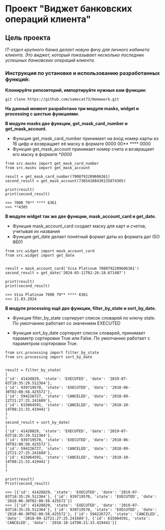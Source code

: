 # Проект "Виджет банковских операций клиента"

## Цель проекта

*IT-отдел крупного банка делает новую фичу для личного кабинета клиента. Это виджет, который показывает несколько последних успешных банковских операций клиента.*

### Инструкция по установке и использованию разработанных функций:

**Клонируйте репозиторий, импортируйте нужные вам функции:**
```commandline
git clone https://github.com/samocat73/Homework.git
```

**На данный момент разработано три модуля masks, widget и processing с шестью функциями.**

**В модуле masks две функции, get_mask_card_number и get_mask_account.**

* Функция get_mask_card_number принимает на вход номер карты из 16 цифр и возвращает её маску в формате 0000 00** **** 0000
* Функция get_mask_account принимает номер счета и возвращает его маску в формате **0000*
```commandline
from src.masks import get_mask_card_number
from src.masks import get_mask_account

result = get_mask_card_number(7000792289606361)
second_result = get_mask_account(73654108430135874305)

print(result)
print(second_result)
```
```
>>> 7000 79** **** 6361
>>> **4305
```

**В модуле widget так же две функции, mask_account_card и get_date.**
* Функция mask_account_card создает маску для карт и счетов, учитывая их названия
* Функция get_date делает понятный формат даты из формата дат ISO 8601 
```commandline
from src.widget import mask_account_card
from src.widget import get_date


result = mask_account_card('Visa Platinum 7000792289606361')
second_result = get_date('2024-03-11T02:26:18.671407')

print(result)
print(second_result)
```
```
>>> Visa Platinum 7000 79** **** 6361
>>> 11.03.2024
```

**В модуле processing ещё две функции, filter_by_state и sort_by_date.**

* Функция filter_by_state сортирует список словарей по ключу state. По умолчанию работает со значением EXECUTED 

* Функция sort_by_date сортирует список словарей, принимает параметр сортировки True или False. По умолчанию работает с параметром сортировки True.
```commandline
from src.processing import filter_by_state
from src.processing import sort_by_date


result = filter_by_state(
[
{'id': 41428829, 'state': 'EXECUTED', 'date': '2019-07-03T18:35:29.512364'}, 
{'id': 939719570, 'state': 'EXECUTED', 'date': '2018-06-30T02:08:58.425572'}, 
{'id': 594226727, 'state': 'CANCELED', 'date': '2018-09-12T21:27:25.241689'}, 
{'id': 615064591, 'state': 'CANCELED', 'date': '2018-10-14T08:21:33.419441'}
]
)
second_result = sort_by_date(
[
{'id': 41428829, 'state': 'EXECUTED', 'date': '2019-07-03T18:35:29.512364'}, 
{'id': 939719570, 'state': 'EXECUTED', 'date': '2018-06-30T02:08:58.425572'}, 
{'id': 594226727, 'state': 'CANCELED', 'date': '2018-09-12T21:27:25.241689'}, 
{'id': 615064591, 'state': 'CANCELED', 'date': '2018-10-14T08:21:33.419441'}
]
)

print(result)
Print(second_result)
```

```
>>> [{'id': 41428829, 'state': 'EXECUTED', 'date': '2019-07-03T18:35:29.512364'}, {'id': 939719570, 'state': 'EXECUTED', 'date': '2018-06-30T02:08:58.425572'}]
>>> [{'id': 41428829, 'state': 'EXECUTED', 'date': '2019-07-03T18:35:29.512364'}, {'id': 939719570, 'state': 'EXECUTED', 'date': '2018-06-30T02:08:58.425572'}, {'id': 594226727, 'state': 'CANCELED', 'date': '2018-09-12T21:27:25.241689'}, {'id': 615064591, 'state': 'CANCELED', 'date': '2018-10-14T08:21:33.419441'}]
```







